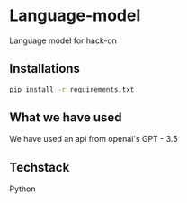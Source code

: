 # Language-model
Language model for hack-on

## Installations
```bash
pip install -r requirements.txt
```
## What we have used
We have used an api from openai's GPT - 3.5

## Techstack
Python
